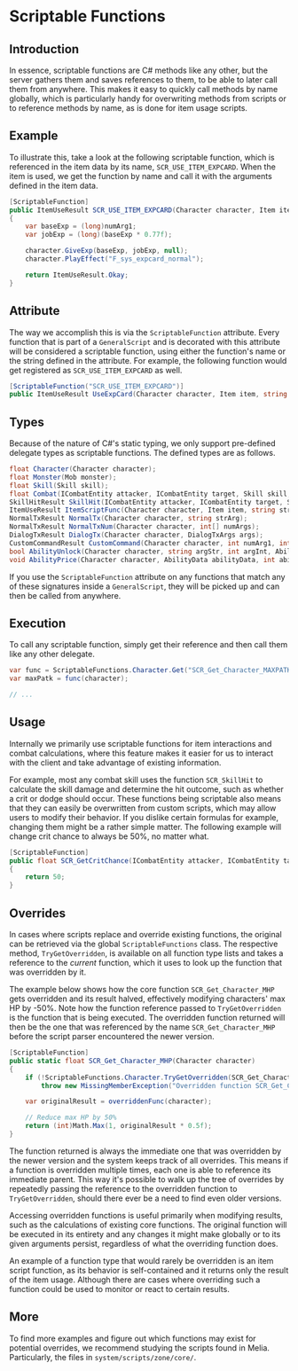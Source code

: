 Scriptable Functions
=============================================================================

## Introduction

In essence, scriptable functions are C# methods like any other,
but the server gathers them and saves references to them, to
be able to later call them from anywhere. This makes it easy
to quickly call methods by name globally, which is particularly
handy for overwriting methods from scripts or to reference
methods by name, as is done for item usage scripts.

## Example

To illustrate this, take a look at the following scriptable
function, which is referenced in the item data by its name,
`SCR_USE_ITEM_EXPCARD`. When the item is used, we get the
function by name and call it with the arguments defined in
the item data.
```cs
[ScriptableFunction]
public ItemUseResult SCR_USE_ITEM_EXPCARD(Character character, Item item, string strArg, float numArg1, float numArg2)
{
	var baseExp = (long)numArg1;
	var jobExp = (long)(baseExp * 0.77f);

	character.GiveExp(baseExp, jobExp, null);
	character.PlayEffect("F_sys_expcard_normal");

	return ItemUseResult.Okay;
}
```

## Attribute

The way we accomplish this is via the `ScriptableFunction` attribute.
Every function that is part of a `GeneralScript` and is decorated with
this attribute will be considered a scriptable function, using either
the function's name or the string defined in the attribute. For example,
the following function would get registered as `SCR_USE_ITEM_EXPCARD`
as well.

```cs
[ScriptableFunction("SCR_USE_ITEM_EXPCARD")]
public ItemUseResult UseExpCard(Character character, Item item, string strArg, float numArg1, float numArg2)
```

## Types

Because of the nature of C#'s static typing, we only support
pre-defined delegate types as scriptable functions. The defined
types are as follows.

```cs
float Character(Character character);
float Monster(Mob monster);
float Skill(Skill skill);
float Combat(ICombatEntity attacker, ICombatEntity target, Skill skill, SkillModifier modifier, SkillHitResult skillHitResult);
SkillHitResult SkillHit(ICombatEntity attacker, ICombatEntity target, Skill skill, SkillModifier modifier);
ItemUseResult ItemScriptFunc(Character character, Item item, string strArg, float numArg1, float numArg2);
NormalTxResult NormalTx(Character character, string strArg);
NormalTxResult NormalTxNum(Character character, int[] numArgs);
DialogTxResult DialogTx(Character character, DialogTxArgs args);
CustomCommandResult CustomCommand(Character character, int numArg1, int numArg2, int numArg3);
bool AbilityUnlock(Character character, string argStr, int argInt, AbilityData data);
void AbilityPrice(Character character, AbilityData abilityData, int abilityLevel, int maxLevel, out int price, out int time);
```

If you use the `ScriptableFunction` attribute on any functions
that match any of these signatures inside a `GeneralScript`,
they will be picked up and can then be called from anywhere.

## Execution

To call any scriptable function, simply get their reference
and then call them like any other delegate.

```cs
var func = ScriptableFunctions.Character.Get("SCR_Get_Character_MAXPATK");
var maxPatk = func(character);

// ...
```

## Usage

Internally we primarily use scriptable functions for item interactions
and combat calculations, where this feature makes it easier for us to
interact with the client and take advantage of existing information.

For example, most any combat skill uses the function `SCR_SkillHit`
to calculate the skill damage and determine the hit outcome, such as
whether a crit or dodge should occur. These functions being scriptable
also means that they can easily be overwritten from custom scripts,
which may allow users to modify their behavior. If you dislike certain
formulas for example, changing them might be a rather simple matter.
The following example will change crit chance to always be 50%,
no matter what.

```cs
[ScriptableFunction]
public float SCR_GetCritChance(ICombatEntity attacker, ICombatEntity target, Skill skill, SkillModifier modifier, SkillHitResult skillHitResult)
{
	return 50;
}
```

## Overrides

In cases where scripts replace and override existing functions, the original
can be retrieved via the global `ScriptableFunctions` class. The respective
method, `TryGetOverridden`, is available on all function type lists
and takes a reference to the *current* function, which it uses to
look up the function that was overridden by it.

The example below shows how the core function `SCR_Get_Character_MHP`
gets overridden and its result halved, effectively modifying characters'
max HP by -50%. Note how the function reference passed to `TryGetOverridden`
is the function that is being executed. The overridden function returned
will then be the one that was referenced by the name `SCR_Get_Character_MHP`
before the script parser encountered the newer version.

```cs
[ScriptableFunction]
public static float SCR_Get_Character_MHP(Character character)
{
	if (!ScriptableFunctions.Character.TryGetOverridden(SCR_Get_Character_MHP, out var overriddenFunc))
		throw new MissingMemberException("Overridden function SCR_Get_Character_MHP not found.");

	var originalResult = overriddenFunc(character);

	// Reduce max HP by 50%
	return (int)Math.Max(1, originalResult * 0.5f);
}
```

The function returned is always the immediate one that was overridden by
the newer version and the system keeps track of all overrides. This means
if a function is overridden multiple times, each one is able to reference
its immediate parent. This way it's possible to walk up the tree of
overrides by repeatedly passing the reference to the overridden function
to `TryGetOverridden`, should there ever be a need to find even older
versions.

Accessing overridden functions is useful primarily when modifying results,
such as the calculations of existing core functions. The original function
will be executed in its entirety and any changes it might make globally
or to its given arguments persist, regardless of what the overriding
function does.

An example of a function type that would rarely be overridden is an item
script function, as its behavior is self-contained and it returns only
the result of the item usage. Although there are cases where overriding
such a function could be used to monitor or react to certain results.

## More

To find more examples and figure out which functions may exist for
potential overrides, we recommend studying the scripts found in Melia.
Particularly, the files in `system/scripts/zone/core/`.
